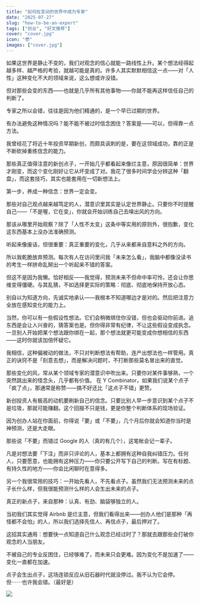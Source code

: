 ```yaml
---
title: "如何在变动的世界中成为专家"
date: "2025-07-27"
slug: "how-to-be-an-expert"
tags: ["创业", "好文推荐"]
cover: "cover.jpg"
icon: "😎"
images: ["cover.jpg"]
---
```

如果这世界是静止不变的，我们对观念的信心就能一路线性上升。某个想法经得起越多样、越严格的考验，就越可能是真的。许多人其实默默相信这一点——对「人性」这种变化不大的领域来说，这么想或许没错。



但对那些会变的东西——也就是几乎所有其他事物——你就不能再这样信任自己的判断了。



专家之所以会错，往往是因为他们精通的，是一个早已过期的世界。



有办法避免这种情况吗？能不能不被过时信念困住？答案是——可以，但得靠一点方法。



我曾经花了将近十年投资早期新创，而颇具讽刺的是，要在这领域成功，靠的正是不断砍掉重练信念的能力。



那些真正值得注意的新创点子，一开始几乎都看起来像烂主意，原因很简单：世界才刚变，而这个变化刚好让它从坏变成了对。我花了很多时间学会分辨这种「翻盘」，而这套技巧，其实也能套用在一切新想法上。



第一步，养成一种信念：世界一定会变。



那些对自己观点越来越笃定的人，潜意识里其实是认定世界静止。只要你不时提醒自己——「不是喔，它在变」，你就会开始训练自己去嗅出风的方向。



那该从哪里开始观察？除了「人性不太变」这条中等实用的原则外，很抱歉，变化这东西基本上没办法准确预测。



听起来像废话，但很重要：真正重要的变化，几乎从来都来自意料之外的方向。



所以我乾脆放弃预测。每次有人在访问里问我「未来怎么看」，我脑中都像没读书的考生一样拼命乱掰出一个听起来不错的答案。



但这不是因为我懒。恰好相反——我觉得，预测未来不但命中率可怜，还会让你思维变得僵硬。与其乱猜，不如选择更实际的策略：彻底、彻底地保持开放心态。



别自以为知道方向，先诚实地承认——我根本不知道哪边才是对的。然后把注意力全放在感知变化的能力上。



当然，你可以有一些假设性想法。它们会稍微绑住你没错，但也会驱动你前进。追东西是会让人兴奋的，猜答案也是。但你得非常有纪律，不让这些假设变成执念。
一旦别人开始把某个想法跟你绑在一起，那个想法就更可能变成你想相信的东西——这时你就该加倍怀疑它。



我相信，这种偏被动的做法，不只对判断想法有帮助，连产出想法也一样管用。真正的诀窍不是「刻意去想」，而是解决问题时，不打断那些莫名冒出来的直觉。



那些变化的风，常从某个领域专家的潜意识中吹出来。只要你对某件事够熟，一个突然跳出来的怪念头，几乎都有价值。
在 Y Combinator，如果我们说某个点子「疯了点」，那通常是称赞——搞不好还比「这点子不错」更赞。



新创投资人有极高的动机要刷新自己的信念。只要比别人早一步意识到某个点子不是垃圾，那就可能赚翻。这个回报不只是钱，更是你整个判断体系的现场验证。



因为创办人站在你面前，你得说「要」或「不要」，几个月后你就会知道你当时是神预测，还是大走眼。



那些说「不要」而错过 Google 的人（真的有几个），这笔帐会记一辈子。



凡是对想法要「下注」而非只评论的人，基本上都拥有这种自我纠错压力。任何人，只要愿意，也能拥有这种压力——你只要公开写下自己的判断。写在有标题、有持久性的地方——你会比闲聊时在意得多。



另一个我很常用的技巧：一开始先看人，不先看点子。虽然我们无法预测未来的点子长什么样，但我很能预测什么样的人会生出未来的点子。



真正的新点子，来自那种：认真、有劲、脑袋够独立的人。



当初我们其实觉得 Airbnb 是烂主意，但我们看得出来——创办人他们是那种「再怪都不会怕」的人，所以我们选择先信人、再信点子，最后押对了。



这招其实通用：想要快一点知道自己什么观念已经过时了？那就去跟那些会打破你观念的人当朋友。



不被自己的专业反困住，已经够难了，而未来只会更难。因为变化不是加速了——变化一直都在加速。



点子会生出点子，这场连锁反应从旧石器时代就没停过。我不认为它会停。
但⋯⋯也许我会错。（最好是）




![](https://prod-files-secure.s3.us-west-2.amazonaws.com/112d0858-5090-4d34-a606-b75eb8d65fd2/46476355-9cf3-4e99-9b7a-3531bc426380/1000202064.png?X-Amz-Algorithm=AWS4-HMAC-SHA256&X-Amz-Content-Sha256=UNSIGNED-PAYLOAD&X-Amz-Credential=ASIAZI2LB4662GXMXCI2%2F20250823%2Fus-west-2%2Fs3%2Faws4_request&X-Amz-Date=20250823T064230Z&X-Amz-Expires=3600&X-Amz-Security-Token=IQoJb3JpZ2luX2VjEM7%2F%2F%2F%2F%2F%2F%2F%2F%2F%2FwEaCXVzLXdlc3QtMiJHMEUCIQC8DVSI8mkYX5hE3TgPJBYcGdd7fu5%2FREoIPLsQPOIGLwIgdEEc1luqE7b%2ByLw1p6TzXzrj%2FMQderyca60uNqYautEq%2FwMIJxAAGgw2Mzc0MjMxODM4MDUiDGcb0O5re44cdezKECrcA0EpzxzrJijxfUtt3VkqBmCM9BFkGf7fn0U5sn3o8BzVRu7occkII372x5w56jJPi4ClAcawbLsyhV5o%2B6WHlW3pUKTIK%2FjbNV%2F9HbidVqDnjACzFjwCieYA0rUdIgzQAjW5G4aYzx3lEUj%2FG8PsEkcYKGXst%2FaBYgxjS3zZvEiVli2ZwF%2BvNb8w0M1z4xEj6nl6PDeSSimvDpUWweFlKjvOPrp3OorL3DkkNTZjiLVhyS9IZ0t%2FsGRJdqDu3MOsjUSDbmUdKNSQ8%2FC0NXfS%2BJ77PDByI9m57yiI0f7Y7vsWTt8OIslmb2yloOW2pH1dDxrD1EKar048ffT1qohNivJV2hQMiK92NpMvQiQKjt1E01sxvdqEZIfD%2FcIKn2y6MiKwcXSM2fJXOfg6HJ6OL%2BhU82znLBzovrYEmwFFQNtsi7x2Qz9vIcZbeBwymm4hX27kw3Q3PijT7qH0DwxT6%2BD8c4jyuw3AQE6E3BZxmHvccmE%2FcFpJSKH0grUy7rwg3AuY8nwXPcC4aso2EInthnjIw63tmkEk3eqh3drxnTrQPceboKDgL3lj8qd9kPAu80AB8p%2BWMgp%2BeeklN0xW5Hd7iwBsdNlUsUfvedTk5OE8NGqbkeu43I9gK4hoMM2xpcUGOqUBXWylgV%2FWaFTltXg1yFumHrmMroUkC28dsnB2BxpEjspHju5vjTIu6ab0LFD6584Tk%2BgvCAoHh3B%2F9kGU9%2F32TW%2FDefYZOV0rvnKFEaEWDnj8wTYIMZYqAfb0vHadLTMZNIgPxnRQ9xe%2F2L4EEpollttzIQ1OkInZ2flV8vMqBNO1SeyQUynOudelHQ%2Fep3nT6Ew86tJaKLhj8mHintbH9FcWVi2Z&X-Amz-Signature=fb69e2fd691fc96bdc21807a1a059e3894029eccc7857ee1568888393acb1e5c&X-Amz-SignedHeaders=host&x-amz-checksum-mode=ENABLED&x-id=GetObject)

